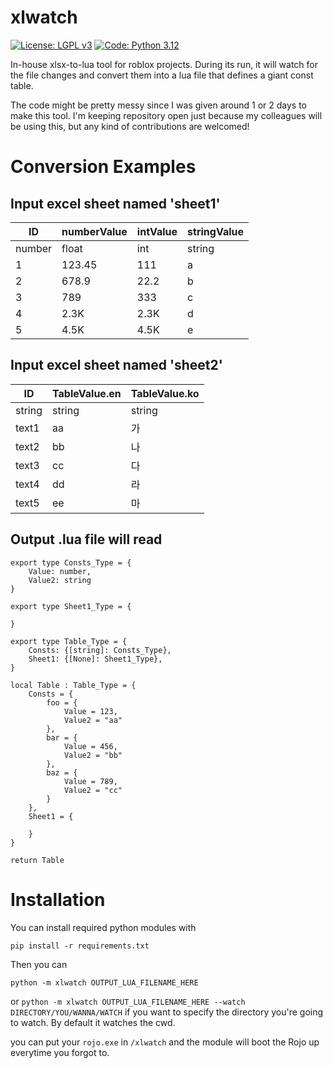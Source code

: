 # xlwatch

[![License: LGPL v3](https://img.shields.io/badge/License-LGPL_v2.1-blue.svg)](LICENSE.txt)
[![Code: Python 3.12](https://img.shields.io/badge/Code-Python_3.12-blue.svg)]()

In-house xlsx-to-lua tool for roblox projects. During its run, it will watch for the file changes and convert them into a lua file that defines a giant const table.

The code might be pretty messy since I was given around 1 or 2 days to make this tool. I'm keeping repository open just because my colleagues will be using this, but any kind of contributions are welcomed!

# Conversion Examples

## Input excel sheet named 'sheet1'

|ID|numberValue|intValue|stringValue|
|---|---|---|---|
|number|float|int|string|
|1|123.45|111|a|
|2|678.9|22.2|b|
|3|789|333|c|
|4|2.3K|2.3K|d|
|5|4.5K|4.5K|e|

## Input excel sheet named 'sheet2'

|ID|TableValue.en|TableValue.ko|
|---|---|---|
|string|string|string|
|text1|aa|가|
|text2|bb|나|
|text3|cc|다|
|text4|dd|라|
|text5|ee|마|

## Output .lua file will read

```
export type Consts_Type = {
	Value: number,
	Value2: string
}

export type Sheet1_Type = {

}

export type Table_Type = {
	Consts: {[string]: Consts_Type},
	Sheet1: {[None]: Sheet1_Type},
}

local Table : Table_Type = {
	Consts = {
		foo = {
			Value = 123,
			Value2 = "aa"
		},
		bar = {
			Value = 456,
			Value2 = "bb"
		},
		baz = {
			Value = 789,
			Value2 = "cc"
		}
	},
	Sheet1 = {

	}
}

return Table
```

# Installation

You can install required python modules with

```
pip install -r requirements.txt
```

Then you can

```
python -m xlwatch OUTPUT_LUA_FILENAME_HERE
```

or `python -m xlwatch OUTPUT_LUA_FILENAME_HERE --watch DIRECTORY/YOU/WANNA/WATCH` if you want to specify the directory you're going to watch. By default it watches the cwd.

you can put your `rojo.exe` in `/xlwatch` and the module will boot the Rojo up everytime you forgot to.
